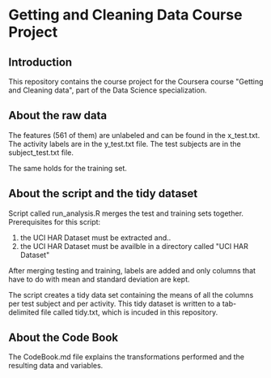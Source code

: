 Getting and Cleaning Data Course Project
=========================================

Introduction
------------
This repository contains the course project for the Coursera course "Getting and Cleaning data", part of the Data Science specialization.

About the raw data
------------------

The features (561 of them) are unlabeled and can be found in the x_test.txt. 
The activity labels are in the y_test.txt file.
The test subjects are in the subject_test.txt file.

The same holds for the training set.

About the script and the tidy dataset
-------------------------------------
Script called run_analysis.R merges the test and training sets together.
Prerequisites for this script:

1. the UCI HAR Dataset must be extracted and..
2. the UCI HAR Dataset must be availble in a directory called "UCI HAR Dataset"

After merging testing and training, labels are added and only columns that have to do with mean and standard deviation are kept.

The script creates a tidy data set containing the means of all the columns per test subject and per activity.
This tidy dataset is written to a tab-delimited file called tidy.txt, which is incuded in this repository.

About the Code Book
-------------------
The CodeBook.md file explains the transformations performed and the resulting data and variables.



